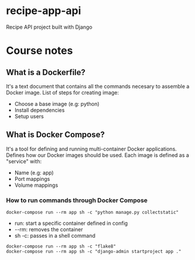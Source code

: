 # recipe-app-api
Recipe API project built with Django

# Course notes

## What is a Dockerfile?
It's a text document that contains all the commands necesary to assemble a Docker image. List of steps for creating image:
* Choose a base image (e.g: python)
* Install dependencies
* Setup users

## What is Docker Compose?
It's a tool for defining and running multi-container Docker applications. Defines how our Docker images should be used. Each image is defined as a "service" with:
* Name (e.g: app)
* Port mappings
* Volume mappings

### How to run commands through Docker Compose

```
docker-compose run --rm app sh -c "python manage.py collectstatic"
```
* run: start a specific container defined in config
* --rm: removes the container
* sh -c: passes in a shell command

```
docker-compose run --rm app sh -c "flake8"
docker-compose run --rm app sh -c "django-admin startproject app ."
```
